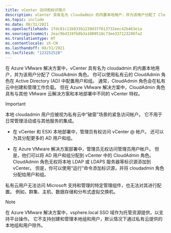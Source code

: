 ```yaml
---
title: vCenter 访问和标识简介
description: vCenter 具有名为 cloudadmin 的内置本地用户，并为该用户分配了 CloudAdmin 角色。
ms.topic: include
ms.date: 08/31/2021
ms.openlocfilehash: 1fdc81c11b833b1239d37f613732eec42b463e1a
ms.sourcegitcommit: 2eac9bd319fb8b3a1080518c73ee337123286fa2
ms.translationtype: HT
ms.contentlocale: zh-CN
ms.lasthandoff: 08/31/2021
ms.locfileid: "123252528"
---
```

<!-- used in concepts-run-commands.md and tutorial-configure-identity-source.md -->

在 Azure VMware 解决方案中，vCenter 具有名为 cloudadmin 的内置本地用户，并为该用户分配了 CloudAdmin 角色。 你可以使用私有云的 CloudAdmin 角色在 Active Directory (AD) 中配置用户和组。 通常，CloudAdmin 角色会在私有云中创建和管理工作负载。 但在 Azure VMware 解决方案中，CloudAdmin 角色具有与其他 VMware 云解决方案和本地部署中不同的 vCenter 特权。

>[!IMPORTANT]
>本地 cloudadmin 用户应被视为私有云中“破窗”场景的紧急访问帐户。 它不用于日常管理活动或与其他服务的集成。 

- 在 vCenter 和 ESXi 本地部署中，管理员有权访问 vCenter \@ 帐户。 还可以为其分配更多的 AD 用户和组。 

- 在 Azure VMware 解决方案部署中，管理员无权访问管理员用户帐户。 但是，他们可以将 AD 用户和组分配到 vCenter 中的 CloudAdmin 角色。  CloudAdmin 角色无权将本地 LDAP 或 LDAPS 服务器等标识源添加到 vCenter。 但是，你可以使用“运行”命令添加标识源，并将 cloudadmin 角色分配给用户和组。
 
私有云用户无法访问 Microsoft 支持和管理的特定管理组件，也无法对其进行配置。 例如，群集、主机、数据存储和分布式虚拟交换机。

>[!NOTE]
>在 Azure VMware 解决方案中，vsphere.local SSO 域作为托管资源提供，以支持平台操作。 它不支持创建和管理本地组和用户，默认情况下通过私有云提供的本地组和用户除外。
